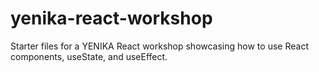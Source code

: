 # yenika-react-workshop
Starter files for a YENIKA React workshop showcasing how to use React components, useState, and useEffect.
